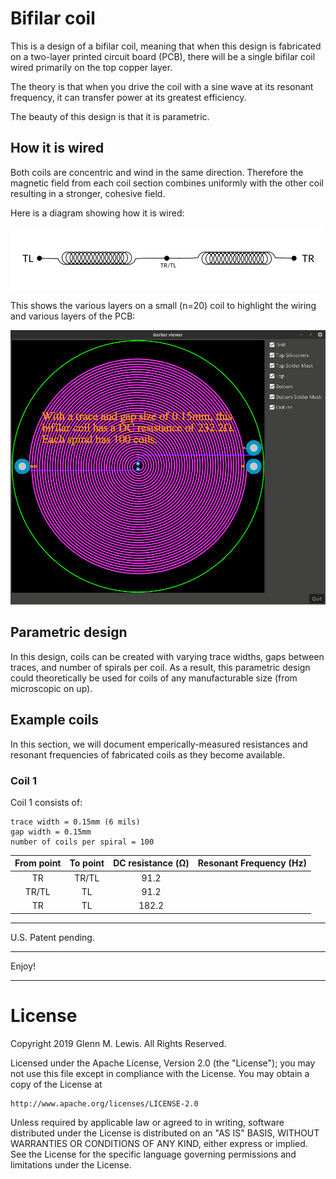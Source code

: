 # Bifilar coil

This is a design of a bifilar coil, meaning that when this design is
fabricated on a two-layer printed circuit board (PCB), there will be a
single bifilar coil wired primarily on the top copper layer.

The theory is that when you drive the coil with a sine wave at its
resonant frequency, it can transfer power at its greatest efficiency.

The beauty of this design is that it is parametric.

## How it is wired

Both coils are concentric and wind in the same direction.
Therefore the magnetic field from each coil section combines uniformly
with the other coil resulting in a stronger, cohesive field.

Here is a diagram showing how it is wired:

![bifilar-coil-diagram](bifilar-coil-diagram.png)

This shows the various layers on a small (n=20) coil to highlight
the wiring and various layers of the PCB:

![bifilar-coil-layers](bifilar-coil-layers.gif)

## Parametric design

In this design, coils can be created with varying trace widths, gaps
between traces, and number of spirals per coil. As a result, this
parametric design could theoretically be used for coils of any
manufacturable size (from microscopic on up).

## Example coils

In this section, we will document emperically-measured resistances
and resonant frequencies of fabricated coils as they become
available.

### Coil 1

Coil 1 consists of:

```
trace width = 0.15mm (6 mils)
gap width = 0.15mm
number of coils per spiral = 100
```

| From point | To point | DC resistance (Ω) | Resonant Frequency (Hz) |
|   :---:    |  :---:   |      :---:        |         :---:           |
|    TR      |  TR/TL   |       91.2        |                         |
|   TR/TL    |   TL     |       91.2        |                         |
|    TR      |   TL     |      182.2        |                         |

----------------------------------------------------------------------

U.S. Patent pending.

----------------------------------------------------------------------

Enjoy!

----------------------------------------------------------------------

# License

Copyright 2019 Glenn M. Lewis. All Rights Reserved.

Licensed under the Apache License, Version 2.0 (the "License");
you may not use this file except in compliance with the License.
You may obtain a copy of the License at

    http://www.apache.org/licenses/LICENSE-2.0

Unless required by applicable law or agreed to in writing, software
distributed under the License is distributed on an "AS IS" BASIS,
WITHOUT WARRANTIES OR CONDITIONS OF ANY KIND, either express or implied.
See the License for the specific language governing permissions and
limitations under the License.
